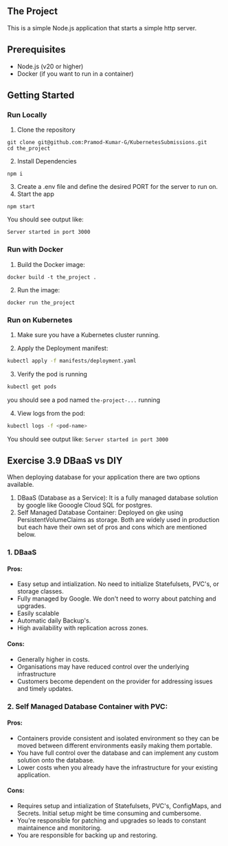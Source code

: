 ## The Project

This is a simple Node.js application that starts a simple http server.

## Prerequisites

- Node.js (v20 or higher)
- Docker (if you want to run in a container)

## Getting Started

### Run Locally

1. Clone the repository

```
git clone git@github.com:Pramod-Kumar-G/KubernetesSubmissions.git
cd the_project
```

2. Install Dependencies

```
npm i
```

3. Create a .env file and define the desired PORT for the server to run on.
4. Start the app

```
npm start
```

You should see output like:

```
Server started in port 3000
```

### Run with Docker

1. Build the Docker image:

```
docker build -t the_project .
```

2. Run the image:

```
docker run the_project
```

### Run on Kubernetes

1. Make sure you have a Kubernetes cluster running.

2. Apply the Deployment manifest:

```bash
kubectl apply -f manifests/deployment.yaml
```

3. Verify the pod is running

```bash
kubectl get pods
```

you should see a pod named `the-project-...` running

4. View logs from the pod:

```bash
kubectl logs -f <pod-name>
```

You should see output like: `Server started in port 3000`

## Exercise 3.9 DBaaS vs DIY
When deploying database for your application there are two options available.
1. DBaaS (Database as a Service): It is a fully managed database solution by google like Gooogle Cloud SQL for postgres.
2. Self Managed Database Container: Deployed on gke using PersistentVolumeClaims as storage.
Both are widely used in production but each have their own set of pros and cons which are mentioned below.

### 1. DBaaS
#### Pros:
- Easy setup and intialization. No need to initialize Statefulsets, PVC's, or storage classes.
- Fully managed by Google. We don't need to worry about patching and upgrades.
- Easily scalable
- Automatic daily Backup's.
- High availability with replication across zones.
  
#### Cons:
- Generally higher in costs.
- Organisations may have reduced control over the underlying infrastructure
- Customers become dependent on the provider for addressing issues and timely updates.

### 2. Self Managed Database Container with PVC:
#### Pros:
- Containers provide consistent and isolated environment so they can be moved between different environments easily making them portable.
- You have full control over the database and can implement any custom solution onto the database.
- Lower costs when you already have the infrastructure for your existing application.
  
#### Cons:
- Requires setup and intialization of Statefulsets, PVC's, ConfigMaps, and Secrets. Initial setup might be time consuming and cumbersome.
- You're responsible for patching and upgrades so leads to constant maintainence and monitoring.
- You are responsible for backing up and restoring.
